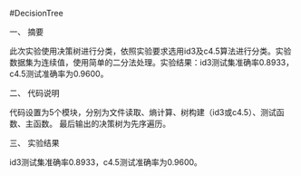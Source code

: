 #DecisionTree

一、	摘要

此次实验使用决策树进行分类，依照实验要求选用id3及c4.5算法进行分类。实验数据集为连续值，使用简单的二分法处理。实验结果：id3测试集准确率0.8933，c4.5测试准确率为0.9600。

二、	代码说明

代码设置为5个模块，分别为文件读取、熵计算、树构建（id3或c4.5）、测试函数、主函数。
最后输出的决策树为先序遍历。

三、	实验结果

id3测试集准确率0.8933，c4.5测试准确率为0.9600。
